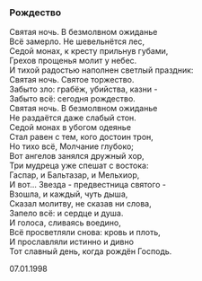### Рождество

Святая ночь. В безмолвном ожиданье  
Всё замерло. Не шевельнётся лес,  
Седой монах, к кресту прильнув губами,  
Грехов прощенья молит у небес.  
И тихой радостью наполнен светлый праздник:  
Святая ночь. Святое торжество.  
Забыто зло: грабёж, убийства, казни -  
Забыто всё: сегодня рождество.  
Святая ночь. В безмолвном ожиданье  
Не раздаётся даже слабый стон.  
Седой монах в убогом одеянье  
Стал равен с тем, кого достоин трон,  
Но тихо всё, Молчание глубоко;  
Вот ангелов занялся дружный хор,  
Три мудреца уже спешат с востока:  
Гаспар, и Бальтазар, и Мельхиор,  
И вот... Звезда - предвестница святого -  
Взошла, и каждый, чуть дыша,  
Сказал молитву, не сказав ни слова,  
Запело всё: и сердце и душа.  
И голоса, сливаясь воедино,  
Всё просветляли снова: кровь и плоть,  
И прославляли истинно и дивно  
Тот славный день, когда рождён Господь.

07.01.1998
